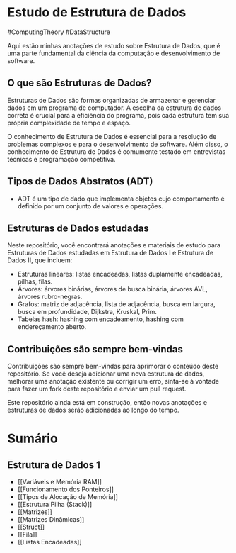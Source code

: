 # Estudo de Estrutura de Dados
#ComputingTheory #DataStructure

Aqui estão minhas anotações de estudo sobre Estrutura de Dados, que é uma parte fundamental da ciência da computação e desenvolvimento de software. 

## O que são Estruturas de Dados?

Estruturas de Dados são formas organizadas de armazenar e gerenciar dados em um programa de computador. A escolha da estrutura de dados correta é crucial para a eficiência do programa, pois cada estrutura tem sua própria complexidade de tempo e espaço.

O conhecimento de Estrutura de Dados é essencial para a resolução de problemas complexos e para o desenvolvimento de software. Além disso, o conhecimento de Estrutura de Dados é comumente testado em entrevistas técnicas e programação competitiva.

## Tipos de Dados Abstratos (ADT)
- ADT é um tipo de dado que implementa objetos cujo comportamento é definido por um conjunto de valores e operações.

## Estruturas de Dados estudadas

Neste repositório, você encontrará anotações e materiais de estudo para Estruturas de Dados estudadas em Estrutura de Dados I e Estrutura de Dados II, que incluem:

-   Estruturas lineares: listas encadeadas, listas duplamente encadeadas, pilhas, filas.
-   Árvores: árvores binárias, árvores de busca binária, árvores AVL, árvores rubro-negras.
-   Grafos: matriz de adjacência, lista de adjacência, busca em largura, busca em profundidade, Dijkstra, Kruskal, Prim.
-   Tabelas hash: hashing com encadeamento, hashing com endereçamento aberto.

## Contribuições são sempre bem-vindas

Contribuições são sempre bem-vindas para aprimorar o conteúdo deste repositório. Se você deseja adicionar uma nova estrutura de dados, melhorar uma anotação existente ou corrigir um erro, sinta-se à vontade para fazer um fork deste repositório e enviar um pull request.

Este repositório ainda está em construção, então novas anotações e estruturas de dados serão adicionadas ao longo do tempo.

# Sumário

## Estrutura de Dados 1
- [[Variáveis e Memória RAM]]
- [[Funcionamento dos Ponteiros]]
- [[Tipos de Alocação de Memória]]
- [[Estrutura Pilha (Stack)]]
- [[Matrizes]]
- [[Matrizes Dinâmicas]]
- [[Struct]]
- [[Fila]]
- [[Listas Encadeadas]]